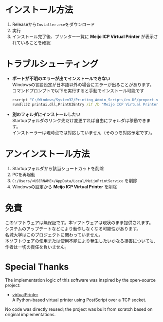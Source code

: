 # インストール方法

1. Releaseから`Installer.exe`をダウンロード  
2. 実行  
3. インストール完了後、プリンター一覧に **Meijo ICP Virtual Printer** が表示されていることを確認

# トラブルシューティング

- **ポートが不明のエラーが出てインストールできない**  
  Windowsの言語設定が日本語以外の場合にエラーが出ることがあります。  
  コマンドプロンプトで以下を実行すると手動でインストール可能です
    ```cmd
    cscript "C:/Windows/System32/Printing_Admin_Scripts/en-US/prnport.vbs" -a -r "Meijo ICP Virtual Printer Port" -h "127.0.0.1" -n 9101 -o raw
    rundll32 printui.dll,PrintUIEntry /if /b "Meijo ICP Virtual Printer" /r "Meijo ICP Virtual Printer Port" /m "Microsoft PS Class Driver"
    ```


- **別のフォルダにインストールしたい**  
  Startupフォルダのリンク先だけ変更すれば自由にフォルダは移動できます。  
  インストーラーは現時点では対応していません（そのうち対応予定です）。

# アンインストール方法

1. Startupフォルダから該当ショートカットを削除  
2. PCを再起動  
3. `C:/Users/<USERNAME>/AppData/Local/MeijoPrintService` を削除  
4. Windowsの設定から **Meijo ICP Virtual Printer** を削除

# 免責

このソフトウェアは無保証です。本ソフトウェアは現状のまま提供されます。  
システムのアップデートなどにより動作しなくなる可能性があります。  
名城大学はこのプロジェクトに関わっていません。  
本ソフトウェアの使用または使用不能により発生したいかなる損害についても、作者は一切の責任を負いません。

# Special Thanks

The implementation logic of this software was inspired by the open-source project:

- [virtualPrinter](https://github.com/TheHeadlessSourceMan/virtualPrinter)  
  A Python-based virtual printer using PostScript over a TCP socket.

No code was directly reused; the project was built from scratch based on original implementations.
